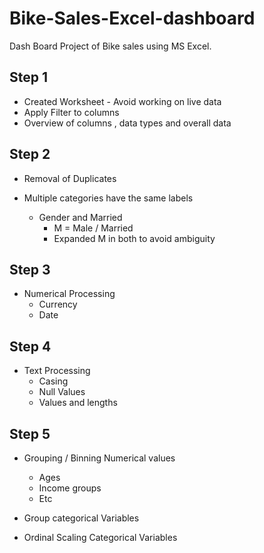 # Bike-Sales-Excel-dashboard
Dash Board Project of Bike sales using MS Excel.

## Step 1
- Created Worksheet - Avoid working on live data
- Apply Filter to columns 
- Overview of columns , data types and overall data

## Step 2
- Removal of Duplicates 

- Multiple categories have the same labels
	- Gender and Married 
		- M = Male / Married
		- Expanded M in both to avoid ambiguity 

## Step 3 
- Numerical Processing
	- Currency
	- Date
	
## Step 4 
- Text Processing
	- Casing
	- Null Values
	- Values and lengths

## Step 5 
- Grouping / Binning Numerical values
	- Ages
	- Income groups
	- Etc

- Group categorical Variables
- Ordinal Scaling Categorical Variables
